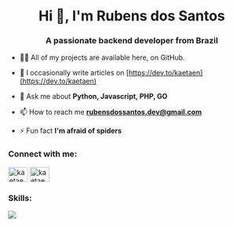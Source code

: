 <h1 align="center">Hi 👋, I'm Rubens dos Santos</h1>
<h3 align="center">A passionate backend developer from Brazil</h3>

- 👨‍💻 All of my projects are available here, on GitHub.

- 📝 I occasionally write articles on [https://dev.to/kaetaen](https://dev.to/kaetaen)

- 💬 Ask me about **Python, Javascript, PHP, GO**

- 📫 How to reach me **rubensdossantos.dev@gmail.com**

- ⚡ Fun fact **I'm afraid of spiders**

<h3 align="left">Connect with me:</h3>
<p align="left">
<a href="https://dev.to/kaetaen" target="blank"><img align="center" src="https://raw.githubusercontent.com/rahuldkjain/github-profile-readme-generator/master/src/images/icons/Social/devto.svg" alt="kaetaen" height="30" width="40" /></a>
<a href="https://linkedin.com/in/kaetaen" target="blank"><img align="center" src="https://raw.githubusercontent.com/rahuldkjain/github-profile-readme-generator/master/src/images/icons/Social/linked-in-alt.svg" alt="kaetaen" height="30" width="40" /></a>
</p>

<h3 align="left">Skills:</h3>
<a>
   <img src="https://skillicons.dev/icons?i=python,go,php,javascript,fastapi,flask,laravel,nodejs,react,gcp,docker,linux,mysql" />
</a>
